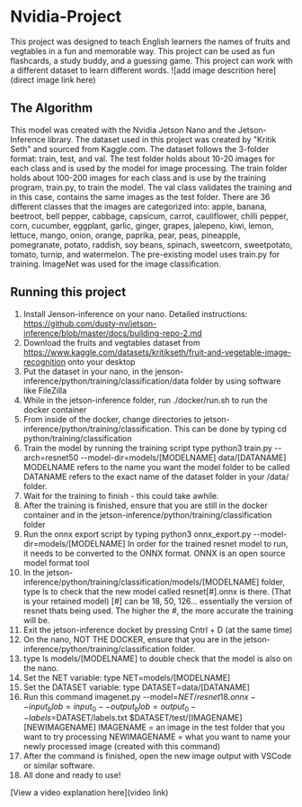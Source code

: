 # Nvidia-Project

This project was designed to teach English learners the names of fruits and vegtables in a fun and memorable way. This project can be used as fun flashcards, a study buddy, and a guessing game. This project can work with a different dataset to learn different words. 
![add image descrition here](direct image link here)

## The Algorithm

This model was created with the Nvidia Jetson Nano and the Jetson-Inference library. The dataset used in this project was created by "Kritik Seth" and sourced from Kaggle.com. The dataset follows the 3-folder format: train, test, and val. The test folder holds about 10-20 images for each class and is used by the model for image processing. The train folder holds about 100-200 images for each class and is use by the training program, train.py, to train the model. The val class validates the training and in this case, contains the same images as the test folder. There are 36 different classes that the images are categorized into: apple, banana, beetroot, bell pepper, cabbage, capsicum, carrot, cauliflower, chilli pepper, corn, cucumber, eggplant, garlic, ginger, grapes, jalepeno, kiwi, lemon, lettuce, mango, onion, orange, paprika, pear, peas, pineapple, pomegranate, potato, raddish, soy beans, spinach, sweetcorn, sweetpotato, tomato, turnip, and watermelon. The pre-existing model uses train.py for training. ImageNet was used for the image classification.

## Running this project

1. Install Jenson-inference on your nano. Detailed instructions: https://github.com/dusty-nv/jetson-inference/blob/master/docs/building-repo-2.md
2. Download the fruits and vegtables dataset from https://www.kaggle.com/datasets/kritikseth/fruit-and-vegetable-image-recognition onto your desktop
3. Put the dataset in your nano, in the jenson-inference/python/training/classification/data folder by using software like FileZilla
4. While in the jetson-inference folder, run ./docker/run.sh to run the docker container
5. From inside of the docker, change directories to jetson-inference/python/training/classification. This can be done by typing cd python/training/classification
6. Train the model by running the training script
   type python3 train.py --arch=resnet50 --model-dir=models/[MODELNAME] data/[DATANAME]
     MODELNAME refers to the name you want the model folder to be called
     DATANAME refers to the exact name of the dataset folder in your /data/ folder.
7. Wait for the training to finish - this could take awhile.
8. After the training is finished, ensure that you are still in the docker container and in the jetson-inference/python/training/classification folder
9. Run the onnx export script by typing python3 onnx_export.py --model-dir=models/[MODELNAME]
  In order for the trained resnet model to run, it needs to be converted to the ONNX format. ONNX is an open source model format tool
10. In the jetson-inference/python/training/classification/models/[MODELNAME] folder, type ls to check that the new model called resnet[#].onnx is there. (That is your retained model)
    [#] can be 18, 50, 126... essentially the version of resnet thats being used. The higher the #, the more accurate the training will be.
12. Exit the jetson-inference docket by pressing Cntrl + D (at the same time)
13. On the nano, NOT THE DOCKER, ensure that you are in the jetson-inference/python/training/classification folder.
14. type ls models/[MODELNAME] to double check that the model is also on the nano.
15. Set the NET variable: type NET=models/[MODELNAME]
16. Set the DATASET variable: type DATASET=data/[DATANAME]
17. Run this command imagenet.py --model=$NET/resnet18.onnx --input_blob=input_0 --output_blob=output_0 --labels=$DATASET/labels.txt $DATASET/test/[IMAGENAME] [NEWIMAGENAME]
    IMAGENAME = an image in the test folder that you want to try processing
    NEWIMAGENAME = what you want to name your newly processed image (created with this command)
18. After the command is finished, open the new image output with VSCode or similar software.
19. All done and ready to use!

[View a video explanation here](video link)
